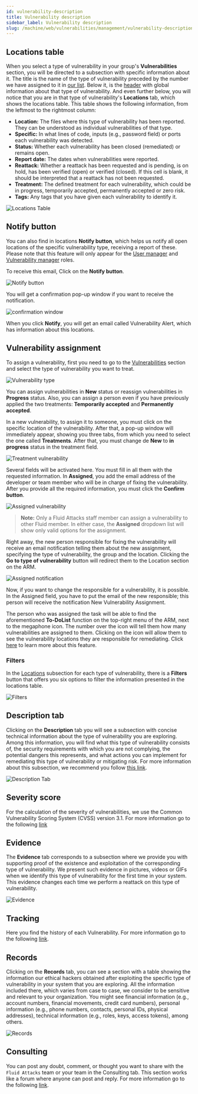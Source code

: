 ```yaml
---
id: vulnerability-description
title: Vulnerability description
sidebar_label: Vulnerability description
slug: /machine/web/vulnerabilities/management/vulnerability-description
---
```


## Locations table

When you select a type of
vulnerability in your group's
**Vulnerabilities** section,
you will be directed to a
subsection with specific
information about it.
The title is the name of the
type of vulnerability preceded
by the number we have assigned
to it in [our list](/criteria/vulnerabilities/).
Below it,
is the [header](/machine/web/vulnerabilities/management)
with global information about
that type of vulnerability.
And even further below,
you will notice that you are
in that type of vulnerability's
**Locations** tab,
which shows the locations table.
This table shows the
following information,
from the leftmost to the
rightmost column:

- **Location:**
  The files where
  this type of vulnerability
  has been reported.
  They can be understood as
  individual vulnerabilities
  of that type.
- **Specific:**
  In what
  lines of code,
  inputs (e.g.,
  password field)
  or ports each
  vulnerability was
  detected.
- **Status:**
  Whether each
  vulnerability has been
  closed (remediated) or
  remains open.
- **Report date:**
  The dates when
  vulnerabilities were reported.
- **Reattack:**
  Whether a
  reattack has been requested
  and is pending,
  is on hold,
  has been verified (open)
  or verified (closed).
  If this cell is blank,
  it should be interpreted
  that a reattack has not
  been requested.
- **Treatment:**
  The defined treatment
  for each vulnerability,
  which could be in progress,
  temporarily accepted,
  permanently accepted or
  zero risk.
- **Tags:**
  Any tags that you
  have given each vulnerability
  to identify it.

![Locations Table](https://res.cloudinary.com/fluid-attacks/image/upload/v1650475502/docs/web/vulnerabilities/management/vuln_description_locations_table.png)

## Notify button

You can also find in locations
**Notify button**,
which helps us notify all
open locations of the
specific vulnerability type,
receiving a report of these.
Please note that this feature
will only appear for the
[User manager](/machine/web/groups/roles/#user-manager-role)
and [Vulnerability manager](/machine/web/groups/roles/#vulnerability-manager-role)
roles.

To receive this email,
Click on the **Notify button**.

![Notify button](https://res.cloudinary.com/fluid-attacks/image/upload/v1666212867/docs/web/vulnerabilities/management/notify_button.png)

You will get a confirmation
pop-up window if you want
to receive the notification.

![confirmation window](https://res.cloudinary.com/fluid-attacks/image/upload/v1666213023/docs/web/vulnerabilities/management/confirmation_window.png)

When you click **Notify**,
you will get an email called
Vulnerability Alert,
which has information about
this locations.

## Vulnerability assignment

To assign a vulnerability,
first you need to go to the
[Vulnerabilities](/machine/web/groups/vulnerabilities)
section and select the type of
vulnerability you want to treat.

![Vulnerability type](https://res.cloudinary.com/fluid-attacks/image/upload/v1665063450/docs/web/vulnerabilities/management/vulnerability_type.png)

You can assign vulnerabilities
in **New** status or reassign
vulnerabilities in **Progress** status.
Also,
you can assign a person even if
you have previously applied
the two treatments:
**Temporarily accepted** and
**Permanently accepted**.

In a new vulnerability,
to assign it to someone,
you must click on the specific
location of the vulnerability.
After that,
a pop-up window will immediately appear,
showing you three tabs,
from which you need to select
the one called **Treatments**.
After that,
you must change de **New**
to **in progress** status
in the treatment field.

![Treatment vulnerability ](https://res.cloudinary.com/fluid-attacks/image/upload/v1665063949/docs/web/vulnerabilities/management/treat_vulnerability.png)

Several fields will be activated here.
You must fill in all them
with the requested information.
In **Assigned**,
you add the email address of the
developer or team member who will
be in charge of fixing the
vulnerability.
After you provide all the
required information,
you must click the **Confirm button**.

![Assigned vulnerability](https://res.cloudinary.com/fluid-attacks/image/upload/v1665080355/docs/web/vulnerabilities/management/assigned.png)

> **Note:**
> Only a Fluid Attacks staff member
> can assign a vulnerability to other
> Fluid member. In either case,
> the **Assigned** dropdown list will
> show only valid options for the
> assignment.

Right away,
the new person responsible for
fixing the vulnerability will
receive an email notification
telling them about the new assignment,
specifying the type of vulnerability,
the group and the location.
Clicking the **Go to type of vulnerability**
button will redirect them to
the Location section on the ARM.

![Assigned notification](https://res.cloudinary.com/fluid-attacks/image/upload/v1665080517/docs/web/vulnerabilities/management/assigned_notification.png)

Now,
if you want to change the responsible
for a vulnerability,
it is possible.
In the Assigned field,
you have to put the email of the
new responsible;
this person will receive the
notification New Vulnerability
Assignment.

The person who was assigned the
task will be able to find the
aforementioned **To-DoList**
function on the top-right
menu of the ARM,
next to the megaphone icon.
The number over the icon will
tell them how many vulnerabilities
are assigned to them.
Clicking on the icon will
allow them to see the vulnerability
locations they are responsible
for remediating.
Click [here](/machine/web/vulnerabilities/management/to-do-list)
to learn more about this feature.

### Filters

In the
[Locations](/machine/web/vulnerabilities/management/vulnerability-description#locations-table)
subsection for each
type of vulnerability,
there is a **Filters**
button that offers you
six options to filter
the information presented
in the locations table.

![Filters](https://res.cloudinary.com/fluid-attacks/image/upload/v1650475908/docs/web/vulnerabilities/management/vuln_description_loc_filters.png)

## Description tab

Clicking on the **Description**
tab you will see a subsection
with concise technical
information about the type of
vulnerability you are exploring.
Among this information,
you will find what this type
of vulnerability consists of,
the security requirements with
which you are not complying,
the potential dangers this
represents,
and what actions you can
implement for remediating
this type of vulnerability
or mitigating risk.
For more information about
this subsection,
we recommend you follow
[this link](/machine/web/vulnerabilities/new-vulnerability-types/new-vuln-description).

![Description Tab](https://res.cloudinary.com/fluid-attacks/image/upload/v1650476288/docs/web/vulnerabilities/management/vuln_description_tab.png)

## Severity score

For the calculation of the
severity of vulnerabilities,
we use the Common Vulnerability
Scoring System (CVSS) version 3.1.
For more information go to the
following [link](/machine/web/vulnerabilities/new-vulnerability-types/new-vuln-severity/)

## Evidence

The **Evidence** tab corresponds
to a subsection where we provide
you with supporting proof of the
existence and exploitation of
the corresponding type of
vulnerability.
We present such evidence in pictures,
videos or GIFs when we identify
this type of vulnerability for
the first time in your system.
This evidence changes each time
we perform a reattack on this
type of vulnerability.

![Evidence](https://res.cloudinary.com/fluid-attacks/image/upload/v1650476546/docs/web/vulnerabilities/management/vuln_description_evidence.png)

## Tracking

Here you find the history
of each Vulnerability.
For more information go
to the following
[link](/machine/web/vulnerabilities/management/tracking/).

## Records

Clicking on the **Records** tab,
you can see a section with a
table showing the information
our ethical hackers obtained
after exploiting the specific
type of vulnerability in your
system that you are exploring.
All the information included there,
which varies from case to case,
we consider to be sensitive and
relevant to your organization.
You might see financial
information (e.g.,
account numbers,
financial movements,
credit card numbers),
personal information (e.g.,
phone numbers,
contacts,
personal IDs,
physical addresses),
technical information (e.g.,
roles,
keys,
access tokens),
among others.

![Records](https://res.cloudinary.com/fluid-attacks/image/upload/v1650920890/docs/web/vulnerabilities/management/vuln_description_records.png)

## Consulting

You can post
any doubt,
comment,
or thought you
want to share with the
`Fluid Attacks` team or
your team in the
Consulting tab.
This section works like
a forum where anyone
can post and reply.
For more information
go to the following
[link](/squad/consulting/).
